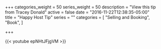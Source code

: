 +++
categories_weight = 50
series_weight = 50
description = "View this tip from Tracey Donald"
active = false
date = "2016-11-22T12:38:35-05:00"
title = "Happy Host Tip"
series = ""
categories = [
  "Selling and Booking",
  "Book",
]

+++

{{< youtube epNHtJFjgVM >}}
